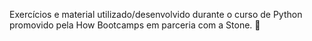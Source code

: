Exercícios e material utilizado/desenvolvido durante o curso de Python promovido pela How Bootcamps em parceria com a Stone. 💚

